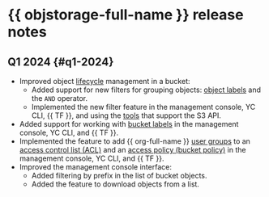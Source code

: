 # {{ objstorage-full-name }} release notes

## Q1 2024 {#q1-2024}

* Improved object [lifecycle](./concepts/lifecycles.md) management in a bucket:
   * Added support for new filters for grouping objects: [object labels](./concepts/tags.md#object-tags) and the `AND` operator.
   * Implemented the new filter feature in the management console, YC СLI, {{ TF }}, and using the [tools](./tools/) that support the S3 API.
* Added support for working with [bucket labels](./concepts/tags.md#bucket-tags) in the management console, YC СLI, and {{ TF }}.
* Implemented the feature to add {{ org-full-name }} [user groups](../organization/concepts/groups.md) to an [access control list (ACL)](./security/acl.md) and an [access policy (bucket policy)](./security/policy.md) in the management console, YC СLI, and {{ TF }}.
* Improved the management console interface:
   * Added filtering by prefix in the list of bucket objects.
   * Added the feature to download objects from a list.

